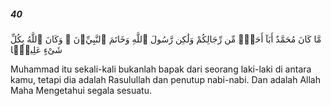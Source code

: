 ##### 40

<span class="ayah">مَّا كَانَ مُحَمَّدٌ أَبَآ أَحَدٍۢ مِّن رِّجَالِكُمْ وَلَٰكِن رَّسُولَ ٱللَّهِ وَخَاتَمَ ٱلنَّبِيِّۦنَ ۗ وَكَانَ ٱللَّهُ بِكُلِّ شَىْءٍ عَلِيمًۭا</span>

<span class="ayah_translation">Muhammad itu sekali-kali bukanlah bapak dari seorang laki-laki di antara kamu, tetapi dia adalah Rasulullah dan penutup nabi-nabi. Dan adalah Allah Maha Mengetahui segala sesuatu.</span>
